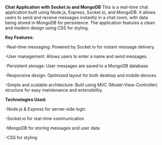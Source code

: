 **Chat Application with Socket.io and MongoDB**
This is a real-time chat application built using Node.js, Express, Socket.io, and MongoDB. It allows users to send and receive messages instantly in a chat room, with data being stored in MongoDB for persistence. The application features a clean and modern design using CSS for styling.

**Key Features:**

-Real-time messaging: Powered by Socket.io for instant message delivery.

-User management: Allows users to enter a name and send messages.

-Persistent storage: User messages are saved to a MongoDB database.

-Responsive design: Optimized layout for both desktop and mobile devices.

-Simple and scalable architecture: Built using MVC (Model-View-Controller) structure for easy maintenance and extensibility.

**Technologies Used:**

-Node.js & Express for server-side logic

-Socket.io for real-time communication

-MongoDB for storing messages and user data

-CSS for styling

